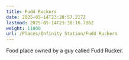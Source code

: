 ```yaml
---
title: Fudd Ruckers
date: 2025-05-14T23:28:57.217Z
lastmod: 2025-05-14T23:30:16.786Z
weight: 11000
url: /Places/Infinity Station/Fudd Ruckers
---
```

Food place owned by a guy called Fudd Rucker.
